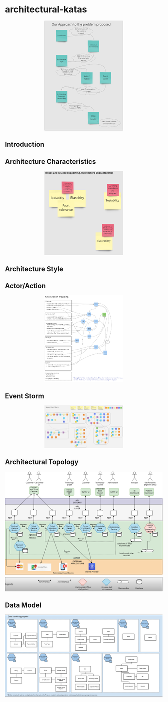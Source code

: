 ﻿# architectural-katas

<p align="center">
<img width="50%" src="images/approach.png"/>  
</p>

## Introduction

## Architecture Characteristics

<p align="center">
<img width="50%" src="adrs/images/issues-and-quality-attributes.png"/>  
</p>

## Architecture Style

## Actor/Action

<p align="center">
<img width="50%" src="images/actor-action.png"/>  
</p>

## Event Storm

<p align="center">
<img width="50%" src="images/sysops-event-storm.png"/>  
</p>

## Architectural Topology

<p align="center">
<img width="100%" src="images/katalysts_arch.png"/>  
</p>

## Data Model

<p align="center">
<img width="100%" src="images/datamodel.png"/>  
</p>
